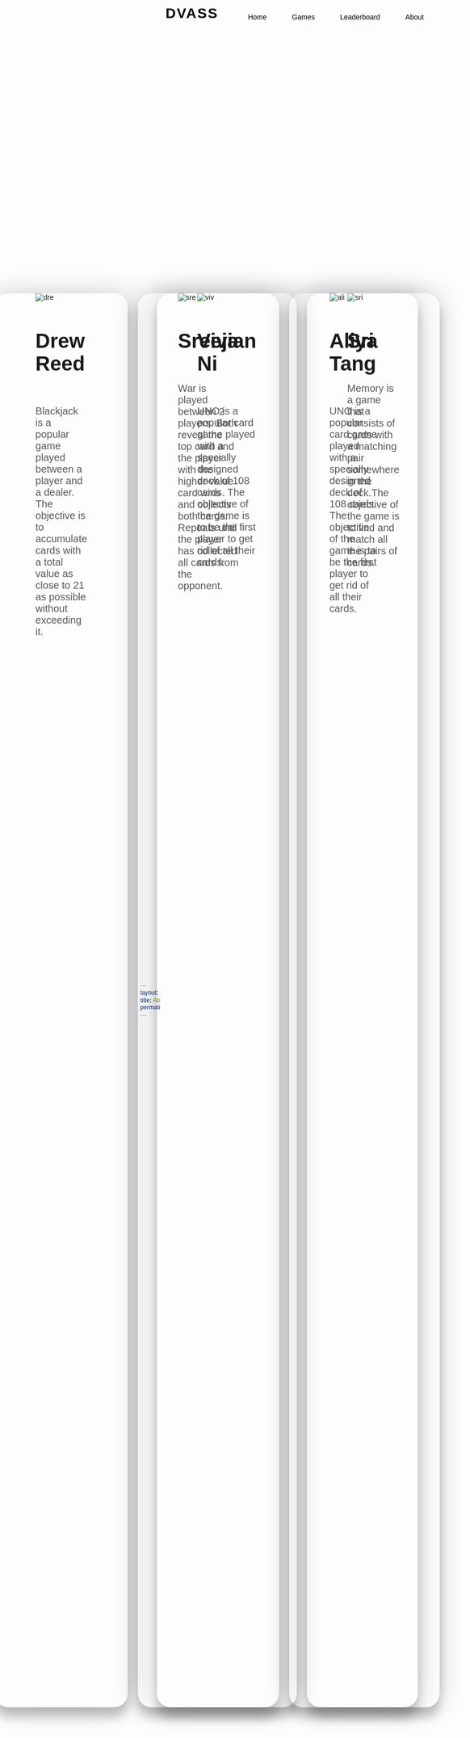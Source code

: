 ```yaml
---
layout: none
title: About Me
permalink: /about/
---
```


<html>
<div>
    <header>
        <a href="{{ site.baseurl }}/index" class="logo">DVASS</a>
        <ul>
            <li><a href="{{ site.baseurl }}/index">Home</a></li>
            <li><a href="{{ site.baseurl }}/games">Games</a></li>
            <li><a href="{{ site.baseurl }}/leaderboard">Leaderboard</a></li>
            <li><a href="{{ site.baseurl }}/about">About</a></li>
        </ul>
    </header>
</div>
<body>
    <div class="container">
        <div class="card">
                <div class="person">
                    <img src="https://github.com/SRIHITAKOTT1213/DVASS/blob/master/images/drew.png?raw=true" alt="dre">
                </div>
                <div class="info">
                    <h1 class="title">Drew Reed</h1>
                    <h3>Blackjack is a popular game played between a player and a dealer. The objective is to accumulate cards with a total value as close to 21 as possible without exceeding it. </h3>
                </div>
        </div> 
        <div class="card">
                <div class="person">
                    <img src="https://github.com/SRIHITAKOTT1213/DVASS/blob/master/images/sreeja.png?raw=true" alt="sre">
                </div>
                <div class="info">
                    <h1 class="title">Sreeja</h1>
                    <h3>War is played between 2 players. Both reveal the top card and the player with the higher-value card wins and collects both cards. Repeats until the player has collected all  cards from the opponent.</h3>
                </div>
        </div> 
        <div class="card">
                <div class="person">
                    <img src="https://github.com/SRIHITAKOTT1213/DVASS/blob/master/images/aliya.png?raw=true" alt="ali">
                </div>
                <div class="info">
                    <h1 class="title">Aliya Tang</h1>
                    <h3>UNO is a popular card game played with a specially designed deck of 108 cards. The objective of the game is to be the first player to get rid of all their cards.</h3>
                </div>
        </div> 
    </div>
    <div class="container">
         <div class="card">
                <div class="person">
                    <img src="https://github.com/SRIHITAKOTT1213/DVASS/blob/master/images/vivian.png?raw=true" alt="viv">
                </div>
                <div class="info">
                    <h1 class="title">Vivian Ni</h1>
                    <h3>UNO is a popular card game played with a specially designed deck of 108 cards. The objective of the game is to be the first player to get rid of all their cards.</h3>
                </div>
        </div> 
        <div class="card">
                <div class="person">
                    <img src="https://github.com/SRIHITAKOTT1213/DVASS/blob/master/images/sri.png?raw=true" alt="sri">
                </div>
                <div class="info">
                    <h1 class="title">Sri</h1>
                    <h3>Memory is a game that consists of cards with a matching pair somewhere in the deck.The objective of the game is to find and match all the pairs of cards.</h3>
                </div>
        </div>
    </div>
</body>
</html>


<style>
     * {
        margin: 0;
        padding: 0;
        box-sizing: border-box;
        font-family: 'Poppins', sans-serif;
    }

    header 
    {
        position: absolute;
        top: 0;
        left: 0;
        width: 100%;
        padding: 30px 100px;
        display: flex;
        justify-content: space-between;
        align-items: center;
        z-index: 10000;
    }

    header .logo
    {
        color: black;
        font-weight: 700;
        text-decoration: none;
        font-size: 2em;
        text-transform: uppercase;
        letter-spacing: 2px;
    }

    header ul 
    {
        display: flex;
        justify-content: center;
        align-items: center;
    }

    header ul li
    {
        list-style: none;
        margin-left: 20px;
    }

    header ul li a
    {
        text-decoration: none;
        padding: 6px 15px;
        color: black;
        border-radius: 20px; 
    }

    header ul li a:hover
    {
        background: #f54642;
        color: #fff;
    }

    body {
        font-family: "Poppins", sans-serif;
        min-height: 100vh;
        display: flex;
        align-items: center;
        justify-content: center;
        perspective: 1250px;
    }

    .container {
        width: 45%;
        display: flex;
        justify-content: center;
        align-items: center;
        gap: 20px;
    }

    .card {
        transform-style: preserve-3d;
        transition: all 0.5s ease;
        min-height: 70vh;
        width: 21rem;
        height: 35rem;
        box-shadow: 0 20px 20px rgba(0,0,0,0.2), 0px 0px 50px rgba(0,0,0,0.2);
        border-radius: 27px;
        padding: 0rem 5rem;
        position: relative;
    }

    .game {
        min-height: 35vh;
        display: flex;
        align-items: center;
        justify-content: center;
    }

    .game img {
        width: 20rem;
        z-index: 2;
        transition: all 0.75s ease-out;
        width: 16rem;
        height: 16rem;
    }

    .circle {
        width: 14rem;
        height: 14rem;
        background: linear-gradient(
            to right,
            rgba(245,79,66,0.75),
            rgba(8,83,156,0.75)
        );
        position: absolute;
        padding: 10% 0;
        border-radius: 50%;
        z-index 1;
    }

    .info h1{
        font-size: 2.5rem;
        transition: all 0.75s ease-out;
    }

    .info h3{
        font-size: 1.25rem;
        padding: 2rem 0rem;
        color:#585858;
        font-weight: lighter;
        transition: all 0.75s ease-out;
    }

    


</style>

